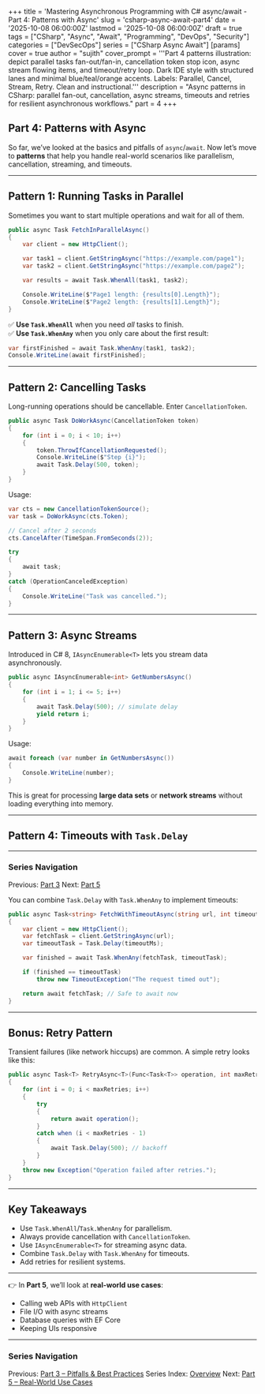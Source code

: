 +++
title = 'Mastering Asynchronous Programming with C# async/await - Part 4: Patterns with Async'
slug = 'csharp-async-await-part4'
date = '2025-10-08 06:00:00Z'
lastmod = '2025-10-08 06:00:00Z'
draft = true
tags = ["CSharp", "Async", "Await", "Programming", "DevOps", "Security"]
categories = ["DevSecOps"]
series = ["CSharp Async Await"]
[params]
    cover = true
    author = "sujith"
    cover_prompt = '''Part 4 patterns illustration: depict parallel tasks fan-out/fan-in, cancellation token stop icon, async stream flowing items, and timeout/retry loop.
Dark IDE style with structured lanes and minimal blue/teal/orange accents. Labels: Parallel, Cancel, Stream, Retry. Clean and instructional.'''
description = "Async patterns in CSharp: parallel fan-out, cancellation, async streams, timeouts and retries for resilient asynchronous workflows."
part = 4
+++

## Part 4: Patterns with Async

So far, we’ve looked at the basics and pitfalls of `async`/`await`. Now let’s move to **patterns** that help you handle real-world scenarios like parallelism, cancellation, streaming, and timeouts.

---

## Pattern 1: Running Tasks in Parallel

Sometimes you want to start multiple operations and wait for all of them.

```csharp
public async Task FetchInParallelAsync()
{
    var client = new HttpClient();

    var task1 = client.GetStringAsync("https://example.com/page1");
    var task2 = client.GetStringAsync("https://example.com/page2");

    var results = await Task.WhenAll(task1, task2);

    Console.WriteLine($"Page1 length: {results[0].Length}");
    Console.WriteLine($"Page2 length: {results[1].Length}");
}
```

✅ **Use `Task.WhenAll`** when you need *all* tasks to finish.  
✅ **Use `Task.WhenAny`** when you only care about the first result:

```csharp
var firstFinished = await Task.WhenAny(task1, task2);
Console.WriteLine(await firstFinished);
```

---

## Pattern 2: Cancelling Tasks

Long-running operations should be cancellable. Enter `CancellationToken`.

```csharp
public async Task DoWorkAsync(CancellationToken token)
{
    for (int i = 0; i < 10; i++)
    {
        token.ThrowIfCancellationRequested();
        Console.WriteLine($"Step {i}");
        await Task.Delay(500, token);
    }
}
```

Usage:

```csharp
var cts = new CancellationTokenSource();
var task = DoWorkAsync(cts.Token);

// Cancel after 2 seconds
cts.CancelAfter(TimeSpan.FromSeconds(2));

try
{
    await task;
}
catch (OperationCanceledException)
{
    Console.WriteLine("Task was cancelled.");
}
```

---

## Pattern 3: Async Streams

Introduced in C# 8, `IAsyncEnumerable<T>` lets you stream data asynchronously.

```csharp
public async IAsyncEnumerable<int> GetNumbersAsync()
{
    for (int i = 1; i <= 5; i++)
    {
        await Task.Delay(500); // simulate delay
        yield return i;
    }
}
```

Usage:

```csharp
await foreach (var number in GetNumbersAsync())
{
    Console.WriteLine(number);
}
```

This is great for processing **large data sets** or **network streams** without loading everything into memory.

---

## Pattern 4: Timeouts with `Task.Delay`

---

### Series Navigation

Previous: [Part 3](/posts/2025-10-01-csharp-async-await-part3/)
Next: [Part 5](/posts/2025-10-15-csharp-async-await-part5/)

You can combine `Task.Delay` with `Task.WhenAny` to implement timeouts:

```csharp
public async Task<string> FetchWithTimeoutAsync(string url, int timeoutMs)
{
    var client = new HttpClient();
    var fetchTask = client.GetStringAsync(url);
    var timeoutTask = Task.Delay(timeoutMs);

    var finished = await Task.WhenAny(fetchTask, timeoutTask);

    if (finished == timeoutTask)
        throw new TimeoutException("The request timed out");

    return await fetchTask; // Safe to await now
}
```

---

## Bonus: Retry Pattern

Transient failures (like network hiccups) are common. A simple retry looks like this:

```csharp
public async Task<T> RetryAsync<T>(Func<Task<T>> operation, int maxRetries = 3)
{
    for (int i = 0; i < maxRetries; i++)
    {
        try
        {
            return await operation();
        }
        catch when (i < maxRetries - 1)
        {
            await Task.Delay(500); // backoff
        }
    }
    throw new Exception("Operation failed after retries.");
}
```

---

## Key Takeaways

- Use `Task.WhenAll`/`Task.WhenAny` for parallelism.  
- Always provide cancellation with `CancellationToken`.  
- Use `IAsyncEnumerable<T>` for streaming async data.  
- Combine `Task.Delay` with `Task.WhenAny` for timeouts.  
- Add retries for resilient systems.  

---

👉 In **Part 5**, we’ll look at **real-world use cases**:  

- Calling web APIs with `HttpClient`  
- File I/O with async streams  
- Database queries with EF Core  
- Keeping UIs responsive  

---

### Series Navigation

Previous: [Part 3 – Pitfalls & Best Practices](/posts/2025/10/csharp-async-await-part3/)
Series Index: [Overview](/posts/2025/09/csharp-async-await/)
Next: [Part 5 – Real-World Use Cases](/posts/2025/10/csharp-async-await-part5/)
